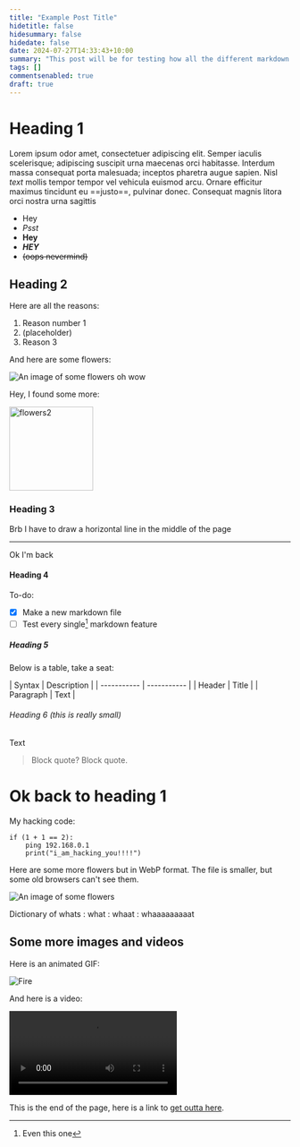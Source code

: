 ```yaml
---
title: "Example Post Title"
hidetitle: false
hidesummary: false
hidedate: false
date: 2024-07-27T14:33:43+10:00
summary: "This post will be for testing how all the different markdown elements will be formatted."
tags: []
commentsenabled: true
draft: true
---
```


# Heading 1
Lorem ipsum odor amet, consectetuer adipiscing elit. Semper iaculis scelerisque; adipiscing suscipit urna maecenas orci habitasse. Interdum massa consequat porta malesuada; inceptos pharetra augue sapien. Nisl <em class="green">text</em> mollis tempor tempor vel vehicula euismod arcu. Ornare efficitur maximus tincidunt eu ==justo==, pulvinar donec. Consequat magnis litora orci nostra urna sagittis




- Hey
- *Psst*
- **Hey**
- ***HEY***
- ~~(oops nevermind)~~

## Heading 2
Here are all the reasons:
1. Reason number 1
2. (placeholder)
3. Reason 3

And here are some flowers:

![An image of some flowers](/images/flowers.jpg)
<span class="figcaption">oh wow</span>

Hey, I found some more:

<img src="/images/flowers.jpg" alt="flowers2" width="150"/>

### Heading 3
Brb I have to draw a horizontal line in the middle of the page

---
Ok I'm back
#### Heading 4
To-do:
- [x] Make a new markdown file
- [ ] Test every single[^1] markdown feature
[^1]: Even this one
##### Heading 5
Below is a table, take a seat:<div class="scrollabletable">
| Syntax | Description |
| ----------- | ----------- |
| Header | Title |
| Paragraph | Text | 
</div>

###### Heading 6 (this is really small)
Text
> Block quote? Block quote.

# Ok back to heading 1

My hacking code:

```
if (1 + 1 == 2):
    ping 192.168.0.1
    print("i_am_hacking_you!!!!")
```
Here are some more flowers but in WebP format. The file is smaller, but some old browsers can't see them.

![An image of some flowers](/images/flowers.webp)

Dictionary of whats
: what
: whaat
: whaaaaaaaaat

## Some more images and videos
Here is an animated GIF:

![Fire](/images/fire.gif)

And here is a video:

<video src="/videos/firewatch.mp4" controls  preload="metadata"></video>


This is the end of the page, here is a link to [get outta here](/).